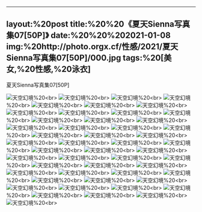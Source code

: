 ﻿---
layout:%20post
title:%20%20《夏天Sienna写真集07[50P]》
date:%20%20%202021-01-08
img:%20http://photo.orgx.cf/性感/2021/夏天Sienna写真集07[50P]/000.jpg
tags:%20[美女,%20性感,%20泳衣]
---

夏天Sienna写真集07[50P]



![天空幻境](http://photo.orgx.cf/性感/2021/夏天Sienna写真集07[50P]/001.jpg%20''天空幻境'')%20<br>
![天空幻境](http://photo.orgx.cf/性感/2021/夏天Sienna写真集07[50P]/002.jpg%20''天空幻境'')%20<br>
![天空幻境](http://photo.orgx.cf/性感/2021/夏天Sienna写真集07[50P]/003.jpg%20''天空幻境'')%20<br>
![天空幻境](http://photo.orgx.cf/性感/2021/夏天Sienna写真集07[50P]/004.jpg%20''天空幻境'')%20<br>
![天空幻境](http://photo.orgx.cf/性感/2021/夏天Sienna写真集07[50P]/005.jpg%20''天空幻境'')%20<br>
![天空幻境](http://photo.orgx.cf/性感/2021/夏天Sienna写真集07[50P]/006.jpg%20''天空幻境'')%20<br>
![天空幻境](http://photo.orgx.cf/性感/2021/夏天Sienna写真集07[50P]/007.jpg%20''天空幻境'')%20<br>
![天空幻境](http://photo.orgx.cf/性感/2021/夏天Sienna写真集07[50P]/008.jpg%20''天空幻境'')%20<br>
![天空幻境](http://photo.orgx.cf/性感/2021/夏天Sienna写真集07[50P]/009.jpg%20''天空幻境'')%20<br>
![天空幻境](http://photo.orgx.cf/性感/2021/夏天Sienna写真集07[50P]/010.jpg%20''天空幻境'')%20<br>
![天空幻境](http://photo.orgx.cf/性感/2021/夏天Sienna写真集07[50P]/011.jpg%20''天空幻境'')%20<br>
![天空幻境](http://photo.orgx.cf/性感/2021/夏天Sienna写真集07[50P]/012.jpg%20''天空幻境'')%20<br>
![天空幻境](http://photo.orgx.cf/性感/2021/夏天Sienna写真集07[50P]/013.jpg%20''天空幻境'')%20<br>
![天空幻境](http://photo.orgx.cf/性感/2021/夏天Sienna写真集07[50P]/014.jpg%20''天空幻境'')%20<br>
![天空幻境](http://photo.orgx.cf/性感/2021/夏天Sienna写真集07[50P]/015.jpg%20''天空幻境'')%20<br>
![天空幻境](http://photo.orgx.cf/性感/2021/夏天Sienna写真集07[50P]/016.jpg%20''天空幻境'')%20<br>
![天空幻境](http://photo.orgx.cf/性感/2021/夏天Sienna写真集07[50P]/017.jpg%20''天空幻境'')%20<br>
![天空幻境](http://photo.orgx.cf/性感/2021/夏天Sienna写真集07[50P]/018.jpg%20''天空幻境'')%20<br>
![天空幻境](http://photo.orgx.cf/性感/2021/夏天Sienna写真集07[50P]/019.jpg%20''天空幻境'')%20<br>
![天空幻境](http://photo.orgx.cf/性感/2021/夏天Sienna写真集07[50P]/020.jpg%20''天空幻境'')%20<br>
![天空幻境](http://photo.orgx.cf/性感/2021/夏天Sienna写真集07[50P]/021.jpg%20''天空幻境'')%20<br>
![天空幻境](http://photo.orgx.cf/性感/2021/夏天Sienna写真集07[50P]/022.jpg%20''天空幻境'')%20<br>
![天空幻境](http://photo.orgx.cf/性感/2021/夏天Sienna写真集07[50P]/023.jpg%20''天空幻境'')%20<br>
![天空幻境](http://photo.orgx.cf/性感/2021/夏天Sienna写真集07[50P]/024.jpg%20''天空幻境'')%20<br>
![天空幻境](http://photo.orgx.cf/性感/2021/夏天Sienna写真集07[50P]/025.jpg%20''天空幻境'')%20<br>
![天空幻境](http://photo.orgx.cf/性感/2021/夏天Sienna写真集07[50P]/026.jpg%20''天空幻境'')%20<br>
![天空幻境](http://photo.orgx.cf/性感/2021/夏天Sienna写真集07[50P]/027.jpg%20''天空幻境'')%20<br>
![天空幻境](http://photo.orgx.cf/性感/2021/夏天Sienna写真集07[50P]/028.jpg%20''天空幻境'')%20<br>
![天空幻境](http://photo.orgx.cf/性感/2021/夏天Sienna写真集07[50P]/029.jpg%20''天空幻境'')%20<br>
![天空幻境](http://photo.orgx.cf/性感/2021/夏天Sienna写真集07[50P]/030.jpg%20''天空幻境'')%20<br>
![天空幻境](http://photo.orgx.cf/性感/2021/夏天Sienna写真集07[50P]/031.jpg%20''天空幻境'')%20<br>
![天空幻境](http://photo.orgx.cf/性感/2021/夏天Sienna写真集07[50P]/032.jpg%20''天空幻境'')%20<br>
![天空幻境](http://photo.orgx.cf/性感/2021/夏天Sienna写真集07[50P]/033.jpg%20''天空幻境'')%20<br>
![天空幻境](http://photo.orgx.cf/性感/2021/夏天Sienna写真集07[50P]/034.jpg%20''天空幻境'')%20<br>
![天空幻境](http://photo.orgx.cf/性感/2021/夏天Sienna写真集07[50P]/035.jpg%20''天空幻境'')%20<br>
![天空幻境](http://photo.orgx.cf/性感/2021/夏天Sienna写真集07[50P]/036.jpg%20''天空幻境'')%20<br>
![天空幻境](http://photo.orgx.cf/性感/2021/夏天Sienna写真集07[50P]/037.jpg%20''天空幻境'')%20<br>
![天空幻境](http://photo.orgx.cf/性感/2021/夏天Sienna写真集07[50P]/038.jpg%20''天空幻境'')%20<br>
![天空幻境](http://photo.orgx.cf/性感/2021/夏天Sienna写真集07[50P]/039.jpg%20''天空幻境'')%20<br>
![天空幻境](http://photo.orgx.cf/性感/2021/夏天Sienna写真集07[50P]/040.jpg%20''天空幻境'')%20<br>
![天空幻境](http://photo.orgx.cf/性感/2021/夏天Sienna写真集07[50P]/041.jpg%20''天空幻境'')%20<br>
![天空幻境](http://photo.orgx.cf/性感/2021/夏天Sienna写真集07[50P]/042.jpg%20''天空幻境'')%20<br>
![天空幻境](http://photo.orgx.cf/性感/2021/夏天Sienna写真集07[50P]/043.jpg%20''天空幻境'')%20<br>
![天空幻境](http://photo.orgx.cf/性感/2021/夏天Sienna写真集07[50P]/044.jpg%20''天空幻境'')%20<br>
![天空幻境](http://photo.orgx.cf/性感/2021/夏天Sienna写真集07[50P]/045.jpg%20''天空幻境'')%20<br>
![天空幻境](http://photo.orgx.cf/性感/2021/夏天Sienna写真集07[50P]/046.jpg%20''天空幻境'')%20<br>
![天空幻境](http://photo.orgx.cf/性感/2021/夏天Sienna写真集07[50P]/047.jpg%20''天空幻境'')%20<br>
![天空幻境](http://photo.orgx.cf/性感/2021/夏天Sienna写真集07[50P]/048.jpg%20''天空幻境'')%20<br>
![天空幻境](http://photo.orgx.cf/性感/2021/夏天Sienna写真集07[50P]/049.jpg%20''天空幻境'')%20<br>
![天空幻境](http://photo.orgx.cf/性感/2021/夏天Sienna写真集07[50P]/050.jpg%20''天空幻境'')%20<br>